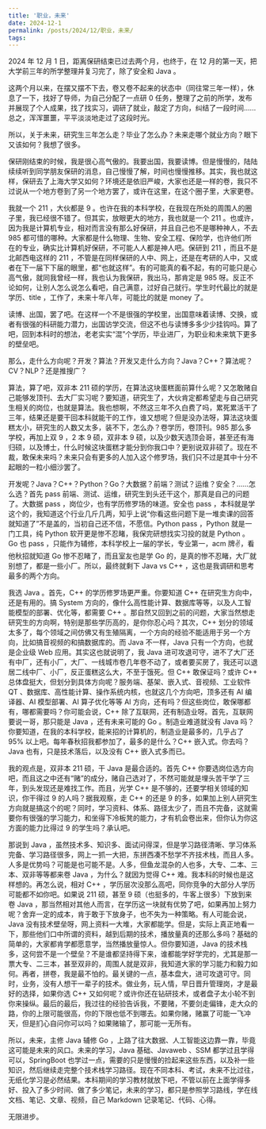 ```yaml
---
title: '职业，未来'
date: 2024-12-1
permalink: /posts/2024/12/职业，未来/
tags:
---
```


2024 年 12 月 1 日，距离保研结束已过去两个月，也终于，在 12 月的第一天，把大学前三年的所学整理并复习完了，除了安全和 Java 。

这两个月以来，在摆又摆不下去，卷又卷不起来的状态中（同往常三年一样），休息了一下，找好了导师，为自己分配了一点研 0 任务，整理了之前的所学，发布并展现了个人成果，找了找实习，调研了就业，敲定了方向，纠结了一段时间......总之，浑浑噩噩，平平淡淡地走过了这段时光。

所以，关于未来，研究生三年怎么走？毕业了怎么办？未来走哪个就业方向？眼下又该如何？我想了很多。

保研刚结束的时候，我是很心高气傲的。我要出国，我要读博。但是慢慢的，陆陆续续听到同学朋友保研的消息，自己慢慢了解，时间也慢慢推移。其实，我也就这样，保研去了上海大学又如何？环境还是依旧严峻，大家也还是一样的卷，我只不过说从一个地方卷到了另一个地方罢了，或许在这里，在这个圈子里，大家更卷。

我就一个 211 ，大伙都是 9 。也许在我的本科学校，在我现在所处的周围人的圈子里，我已经很不错了。但其实，放眼更大的地方，我也就是一个 211 。也或许，因为我是计算机专业，相对而言没有那么好保研，并且自己也不是哪种神人，不去 985 都可惜的哪种。大家都是什么物理、生物、安全工程、保险学，也许他们所在的专业，确实比计算机好保研，不可能人人都是神人吧。保研到 211 ，而且不是北邮西电这样的 211 ，不管是在同样保研的人中、网上，还是在考研的人中，又或者在下一届下下届的眼里，都“也就这样”。有的可能真的看不起，有的可能只是心高气傲，就同我曾经一样，我也认为我保研，我出马，那肯定是 985 呀。反正不论如何，让别人怎么说怎么看吧，自己满意，过好自己就行。学生时代最比的就是学历、title ，工作了，未来十年八年，可能比的就是 money 了。

读博、出国，罢了吧。在这样一个不是很强的学校里，出国意味着读博、交换，或者有很强的科研能力潜力，出国访学交流，但这不也与读博多多少少挂钩吗。算了吧，回到本科时的想法，老老实实“混”个学历，毕业进厂，为职业和未来筑下更多的壁垒吧。

那么，走什么方向呢？开发？算法？开发又走什么方向？Java？C++？算法呢？CV？NLP？还是推搜广？

算法，算了吧，双非本 211 硕的学历，在算法这块蛋糕面前算什么呢？又怎敢赌自己能够发顶刊、去大厂实习呢？要知道，研究生了，大伙肯定都希望走与自己研究生相关的岗位，也就是算法。我也想啊，不然这三年不久白费了吗，累死累活干了三年，结果还是要干回本科就能干的工作，谁又想呢？但是没办法呀，算法这块蛋糕太小，研究生的人数又太多，装不下，怎么办？卷学历，卷顶刊。985 那么多学校，再加上双 9 ，2 本 9 硕，双非本 9 硕，以及少数天选顶会哥，甚至还有海归硕，以及博士，什么时候这块蛋糕才能分到你我口中？更别说双非硕了。现在不裁，敢保未来吗？未来只会有更多的人加入这个修罗场，我们只不过是其中十分不起眼的一粒小细沙罢了。

开发呢？Java？C++？Python？Go？大数据？前端？测试？运维？安全？......怎么选？首先 pass 前端、测试、运维，研究生到头还干这个，那真是自己的问题了。大数据 pass ，岗位少，也有学历修罗场的味道。安全也 pass ，本科就是学这个的，我知道这个行业几斤几两，知乎上说“你看这些问题下是一堆卖课的回答就知道了”不是盖的，当初自己还不信，不愿信。Python pass ，Python 就是一门工具，纯 Python 软开更是惨不忍睹，我保完研想找实习投的就是 Python 。Go 也 pass ，只能作为辅修，本科学校上一届的学长，专业第一，acm 牌✌，看他秋招就知道 Go 惨不忍睹了，而且室友也是学 Go 的，是真的惨不忍睹，大厂就别想了，都是一些小厂。所以，最终就剩下 Java vs C++ ，这也是我调研和思考最多的两个方向。

我选 Java 。首先，C++ 的学历修罗场更严重。你要知道 C++ 在研究生方向中，还是有用的。搞 System 方向的，像什么高性能计算、数据库等等，以及人工智能模型的部署、优化等，都需要 C++ 。那自然又回到之前的问题，大家当然想走研究生的方向啊，特别是那些学历高的，是你你忍心吗？其次，C++ 划分的领域太多了，每个领域之间仿佛又有生殖隔离，一个方向的经验不能适用于另一个方向，比如搞音视频的和搞数据库的。而 Java 不一样，Java 只有一个方向，也就是企业级 Web 应用。其实这也就说明了，我 Java 进可攻退可守，进不了大厂还有中厂，还有小厂，大厂、一线城市卷几年卷不动了，或者要买房了，我还可以退居二线中厂、小厂，反正蛋糕这么大，不至于饿死。但 C++ 敢保证吗？或许 C++ 总体盘挺大，但划分到具体方向呢？服务端、基架、嵌入式、音视频、工业软件 QT 、数据库、高性能计算、操作系统内核，也就这几个方向吧，顶多还有 AI 编译器、AI 模型部署、AI 算子优化等等 AI 方向，还有吗？但这些岗位，敢保哪都有，哪都需要吗？你可能会说，C++ 除了互联网，还有制造业呀。首先，互联网要说一哥，那只能是 Java ，还有未来可能的 Go 。制造业难道就没有 Java 吗？你要知道，在我的本科学校，能来招的计算机的，制造业是最多的，几乎占了 95% 以上吧。每年春秋招我都参加了，最多的是什么？C++ 嵌入式。你去吗？Java 也有，只是技术落后，以及没有 C++ 嵌入式多而已。

我的观点是，双非本 211 硕，干 Java 是最合适的。首先 C++ 你要选岗位选方向吧，而且这之中还有“赌”的成分，赌自己选对了，不然可能就是埋头苦干学了三年，到头发现还是难找工作。而且，光学 C++ 是不够的，还要学相关领域的知识，你干得过 9 的人吗？据我观察，走 C++ 的还是 9 的多，如果加上别人研究生方向就是搞这个的呢？同时，学习资料、体系、路径太少了，而且不完备，这就需要你有很强的学习能力，和坐得下冷板凳的能力，才有机会卷出来，但你认为你这方面的能力比得过 9 的学生吗？承认吧。

那说到 Java ，虽然技术多、知识多、面试问得深，但是学习路径清晰、学习体系完备、学习路径很多，网上一抓一大把，东拼西凑不愁学不齐技术栈，而且人多。人多是优势吗？可能是也可能不是。人多，但鱼龙混杂的人也多，大专、二本、三本、双非等等都来卷 Java ，为什么？就因为觉得 C++ 难。我本科的时候也是这样想的。再怎么说，相对 C++ ，学历层次没那么高吧，同你竞争的大部分人学历可能都不如你吧。如果说 211 硕，甚至 9 硕（也挺多的，牛客上很多）下放到来卷 Java ，那当然相对其他人而言，在学历这一块就有优势了吧，如果再加上努力呢？舍弃一定的成本，肯于敢于下放身子，也不失为一种策略。有人可能会说，Java 没有技术壁垒呀，网上资料一大堆，大家都能学。但是，实际上真正地看一下，那些他们口中所谓的资料，越到后期的技术，播放量真的还那么多吗？基础的简单的，大家都肯学都愿意学，当然播放量惊人。但你要知道，Java 的技术栈多，这何尝不是一个壁垒？不是谁都坚持得下来，谁都能学好学完的，尤其是那一票大专、二三本，甚至双非的，周围人就是双非，我知道大家的学习能力和毅力如何。再者，拼卷，我是最不怕的。最关键的一点，基本盘大，进可攻退可守。同时，业务，没有人想干一辈子的技术。做业务，玩人情，早日晋升管理岗，才是最好的选择，如果你选 C++ 又如何呢？或许你还在钻研技术，或者盘子太小轮不到你来操纵。最后的最后，我过往的经验告诉我，不要赌，不要剑走偏锋，走大众的路，你的上限可能很高，你的下限也低不到哪去。如果你赌，赌赢了可能一飞冲天，但是扪心自问你可以吗？如果赌输了，那可能一无所有。

所以，未来，主修 Java 辅修 Go ，上路了往大数据、人工智能这边靠一靠，毕竟这可能是未来的风口。未来的学习，Java 基础、Javaweb 、SSM 都学过且学得可以，SpringBoot 也学过一点，需要的只是慢慢的捡起来这些东西，以及补一些知识，然后继续走完整个技术栈学习路径。现在不同本科、考试，未来不比过往，无纸化学习是必然结果。本科期间的学习教材就放下吧，不管以前在上面学得多好、投入了多少时间、做了多少笔记，未来的学习，都只是参照学习路线，学在线文档、笔记、文章、视频，自己 Markdown 记录笔记、代码、心得。

无限进步。